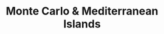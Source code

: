 ---
category: mediterranean
title: Monte Carlo & Mediterranean Islands
class: monte-carlo-and-mediterranean-islands
cruiseline: Oceania Cruises - Riviera
special-info: Flights and Private Transfers are included and you get free wifi and house drinks onboard.
price: 1499
nights: 7
cruise-url:  http://www.planetcruise.co.uk/oceania-cruises/riviera/26-june-2016/95426?referrersiteid=970
---